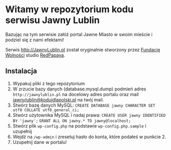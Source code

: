 # Witamy w repozytorium kodu serwisu Jawny Lublin

Bazując na tym serwisie załóż portal Jawne Miasto w swoim mieście i podziel się z nami efektami!

Serwis http://JawnyLublin.pl został oryginalnie stworzony przez [Fundację Wolności](http://www.fundacjawolnosci.org/) studio [RedPapaya](http://redpapaya.pl/).
 
## Instalacja

1. Wypakuj pliki z tego repozytorium
2. W zrzucie bazy danych (database.mysql.dump) podmień adres `http://jawnylublin.pl` na docelowy adres portalu 
oraz mail jawnylublin@kodujdlapolski.pl na twój mail.
3. Stwórz bazę danych MySQL: `CREATE DATABASE jawny CHARACTER SET utf8 COLLATE utf8_general_ci;`
4. Stwórz użytownika MySQL i nadaj prawa: `CREATE USER jawny IDENTIFIED BY 'jawny';` `GRANT ALL ON jawny.* TO jawny@localhost;`
5. Stwórz plik `wp-config.php` na podstawie `wp-config.php.sample` i uzupełnij
6. Wejdź na `/wp-admin` i zresetuj hasło do konta, które podałeś w punkcie 2.
7. Uzupełnij dane w portalu!

